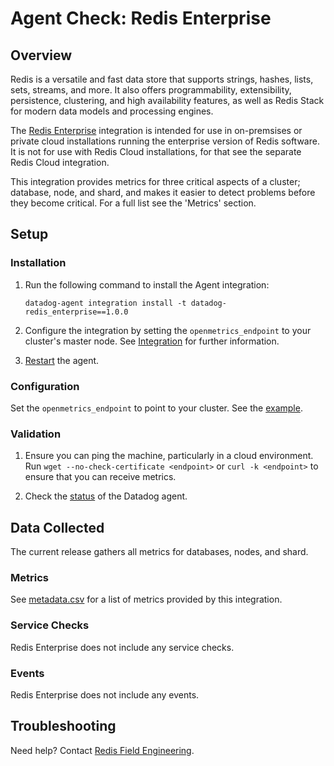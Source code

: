 # Agent Check: Redis Enterprise

## Overview

Redis is a versatile and fast data store that supports strings, hashes, lists, sets, streams, and more. It also offers programmability, extensibility, persistence, clustering, and high availability features, as well as Redis Stack for modern data models and processing engines. 

The [Redis Enterprise][1] integration is intended for use in on-premsises or private cloud installations running the enterprise version of Redis software. It is not for use with Redis Cloud installations, for that see the separate Redis Cloud integration.

This integration provides metrics for three critical aspects of a cluster; database, node, and shard, and makes it easier to detect problems before they become critical. For a full list see the 'Metrics' section.


## Setup

### Installation

1. Run the following command to install the Agent integration:
   ```shell
   datadog-agent integration install -t datadog-redis_enterprise==1.0.0
   ```
   
2. Configure the integration by setting the `openmetrics_endpoint` to your cluster's master node. See [Integration][2] for further information.

3. [Restart][3] the agent.


### Configuration

Set the `openmetrics_endpoint` to point to your cluster. See the [example][4].


### Validation

1. Ensure you can ping the machine, particularly in a cloud environment. Run `wget --no-check-certificate <endpoint>` or `curl -k <endpoint>` to ensure that you can receive metrics.

2. Check the [status][5] of the Datadog agent.


## Data Collected

The current release gathers all metrics for databases, nodes, and shard.


### Metrics

See [metadata.csv][6] for a list of metrics provided by this integration.


### Service Checks

Redis Enterprise does not include any service checks.


### Events

Redis Enterprise does not include any events.


## Troubleshooting

Need help? Contact [Redis Field Engineering][7].

[1]: https://redis.com/redis-enterprise-software/overview/
[2]: https://docs.datadoghq.com/getting_started/integrations/
[3]: https://docs.datadoghq.com/agent/guide/agent-commands/#start-stop-and-restart-the-agent
[4]: https://github.com/DataDog/integrations-extras/blob/master/redis_enterprise/datadog_checks/redis_enterprise/data/conf.yaml.example
[5]: https://docs.datadoghq.com/agent/guide/agent-commands/#agent-status-and-information
[6]: https://github.com/DataDog/integrations-extras/blob/master/redis_enterprise/metadata.csv
[7]: mailto:field.engineers@redis.com

